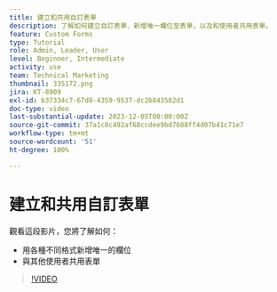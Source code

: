 ```yaml
---
title: 建立和共用自訂表單
description: 了解如何建立自訂表單、新增唯一欄位至表單，以及和使用者共用表單。
feature: Custom Forms
type: Tutorial
role: Admin, Leader, User
level: Beginner, Intermediate
activity: use
team: Technical Marketing
thumbnail: 335172.png
jira: KT-8909
exl-id: b37334c7-67d0-4359-9537-dc26843582d1
doc-type: video
last-substantial-update: 2023-12-05T00:00:00Z
source-git-commit: 37a1c8c492af68ccdee9bd7688ff4d07b41c71e7
workflow-type: tm+mt
source-wordcount: '51'
ht-degree: 100%

---
```


# 建立和共用自訂表單

觀看這段影片，您將了解如何：

* 用各種不同格式新增唯一的欄位
* 與其他使用者共用表單

>[!VIDEO](https://video.tv.adobe.com/v/335172/?quality=12&learn=on)

